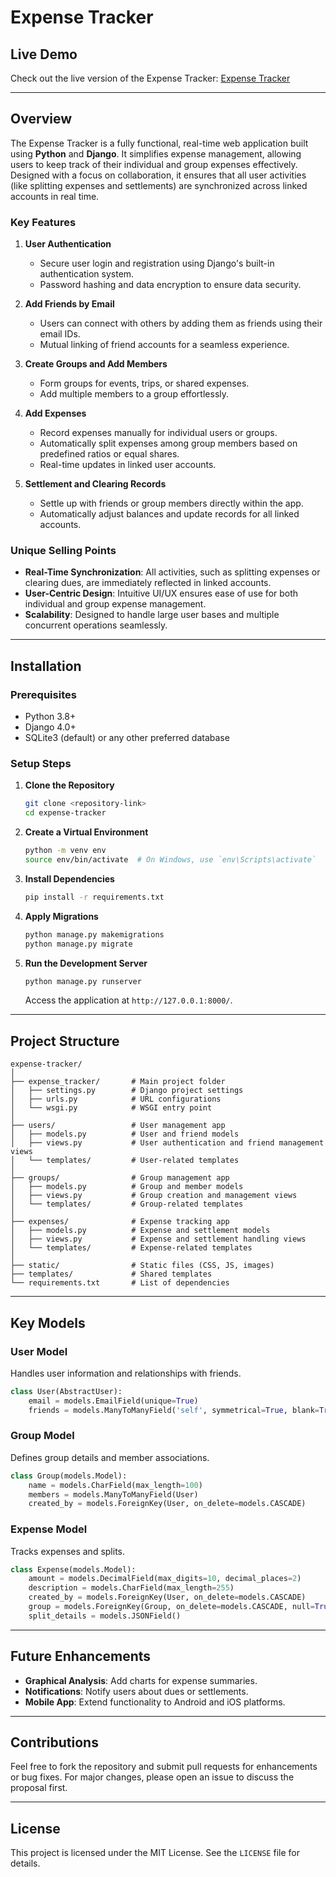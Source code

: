 # Expense Tracker

## Live Demo
Check out the live version of the Expense Tracker: [Expense Tracker](https://jimesh.pythonanywhere.com/)

---

## Overview
The Expense Tracker is a fully functional, real-time web application built using **Python** and **Django**. It simplifies expense management, allowing users to keep track of their individual and group expenses effectively. Designed with a focus on collaboration, it ensures that all user activities (like splitting expenses and settlements) are synchronized across linked accounts in real time.

### Key Features

1. **User Authentication**
   - Secure user login and registration using Django's built-in authentication system.
   - Password hashing and data encryption to ensure data security.

2. **Add Friends by Email**
   - Users can connect with others by adding them as friends using their email IDs.
   - Mutual linking of friend accounts for a seamless experience.

3. **Create Groups and Add Members**
   - Form groups for events, trips, or shared expenses.
   - Add multiple members to a group effortlessly.

4. **Add Expenses**
   - Record expenses manually for individual users or groups.
   - Automatically split expenses among group members based on predefined ratios or equal shares.
   - Real-time updates in linked user accounts.

5. **Settlement and Clearing Records**
   - Settle up with friends or group members directly within the app.
   - Automatically adjust balances and update records for all linked accounts.

### Unique Selling Points
- **Real-Time Synchronization**: All activities, such as splitting expenses or clearing dues, are immediately reflected in linked accounts.
- **User-Centric Design**: Intuitive UI/UX ensures ease of use for both individual and group expense management.
- **Scalability**: Designed to handle large user bases and multiple concurrent operations seamlessly.

---

## Installation

### Prerequisites
- Python 3.8+
- Django 4.0+
- SQLite3 (default) or any other preferred database

### Setup Steps
1. **Clone the Repository**
   ```bash
   git clone <repository-link>
   cd expense-tracker
   ```

2. **Create a Virtual Environment**
   ```bash
   python -m venv env
   source env/bin/activate  # On Windows, use `env\Scripts\activate`
   ```

3. **Install Dependencies**
   ```bash
   pip install -r requirements.txt
   ```

4. **Apply Migrations**
   ```bash
   python manage.py makemigrations
   python manage.py migrate
   ```

5. **Run the Development Server**
   ```bash
   python manage.py runserver
   ```
   Access the application at `http://127.0.0.1:8000/`.

---

## Project Structure
```
expense-tracker/
│
├── expense_tracker/       # Main project folder
│   ├── settings.py        # Django project settings
│   ├── urls.py            # URL configurations
│   └── wsgi.py            # WSGI entry point
│
├── users/                 # User management app
│   ├── models.py          # User and friend models
│   ├── views.py           # User authentication and friend management views
│   └── templates/         # User-related templates
│
├── groups/                # Group management app
│   ├── models.py          # Group and member models
│   ├── views.py           # Group creation and management views
│   └── templates/         # Group-related templates
│
├── expenses/              # Expense tracking app
│   ├── models.py          # Expense and settlement models
│   ├── views.py           # Expense and settlement handling views
│   └── templates/         # Expense-related templates
│
├── static/                # Static files (CSS, JS, images)
├── templates/             # Shared templates
└── requirements.txt       # List of dependencies
```

---

## Key Models
### User Model
Handles user information and relationships with friends.
```python
class User(AbstractUser):
    email = models.EmailField(unique=True)
    friends = models.ManyToManyField('self', symmetrical=True, blank=True)
```

### Group Model
Defines group details and member associations.
```python
class Group(models.Model):
    name = models.CharField(max_length=100)
    members = models.ManyToManyField(User)
    created_by = models.ForeignKey(User, on_delete=models.CASCADE)
```

### Expense Model
Tracks expenses and splits.
```python
class Expense(models.Model):
    amount = models.DecimalField(max_digits=10, decimal_places=2)
    description = models.CharField(max_length=255)
    created_by = models.ForeignKey(User, on_delete=models.CASCADE)
    group = models.ForeignKey(Group, on_delete=models.CASCADE, null=True, blank=True)
    split_details = models.JSONField()
```

---

## Future Enhancements
- **Graphical Analysis**: Add charts for expense summaries.
- **Notifications**: Notify users about dues or settlements.
- **Mobile App**: Extend functionality to Android and iOS platforms.

---

## Contributions
Feel free to fork the repository and submit pull requests for enhancements or bug fixes. For major changes, please open an issue to discuss the proposal first.

---

## License
This project is licensed under the MIT License. See the `LICENSE` file for details.
